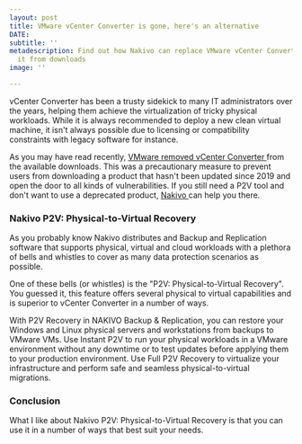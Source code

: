 ```yaml
---
layout: post
title: VMware vCenter Converter is gone, here's an alternative
DATE: 
subtitle: ''
metadescription: Find out how Nakivo can replace VMware vCenter Converter after removing
  it from downloads
image: ''

---
```

vCenter Converter has been a trusty sidekick to many IT administrators over the years, helping them achieve the virtualization of tricky physical workloads. While it is always recommended to deploy a new clean virtual machine, it isn't always possible due to licensing or compatibility constraints with legacy software for instance.

As you may have read recently, [VMware removed vCenter Converter ](https://blogs.vmware.com/vsphere/2022/02/vcenter-converter-unavailable-for-download.html)from the available downloads. This was a precautionary measure to prevent users from downloading a product that hasn't been updated since 2019 and open the door to all kinds of vulnerabilities. If you still need a P2V tool and don't want to use a deprecated product, [Nakivo ](https://www.nakivo.com/physical-to-virtual-recovery/)can help you there.

### Nakivo P2V: Physical-to-Virtual Recovery

As you probably know Nakivo distributes and Backup and Replication software that supports physical, virtual and cloud workloads with a plethora of bells and whistles to cover as many data protection scenarios as possible. 

One of these bells (or whistles) is the "P2V: Physical-to-Virtual Recovery". You guessed it, this feature offers several physical to virtual capabilities and is superior to vCenter Converter in a number of ways.  

With P2V Recovery in NAKIVO Backup & Replication, you can restore your Windows and Linux physical servers and workstations from backups to VMware VMs. Use Instant P2V to run your physical workloads in a VMware environment without any downtime or to test updates before applying them to your production environment. Use Full P2V Recovery to virtualize your infrastructure and perform safe and seamless physical-to-virtual migrations.

### Conclusion

What I like about Nakivo P2V: Physical-to-Virtual Recovery is that you can use it in a number of ways that best suit your needs.